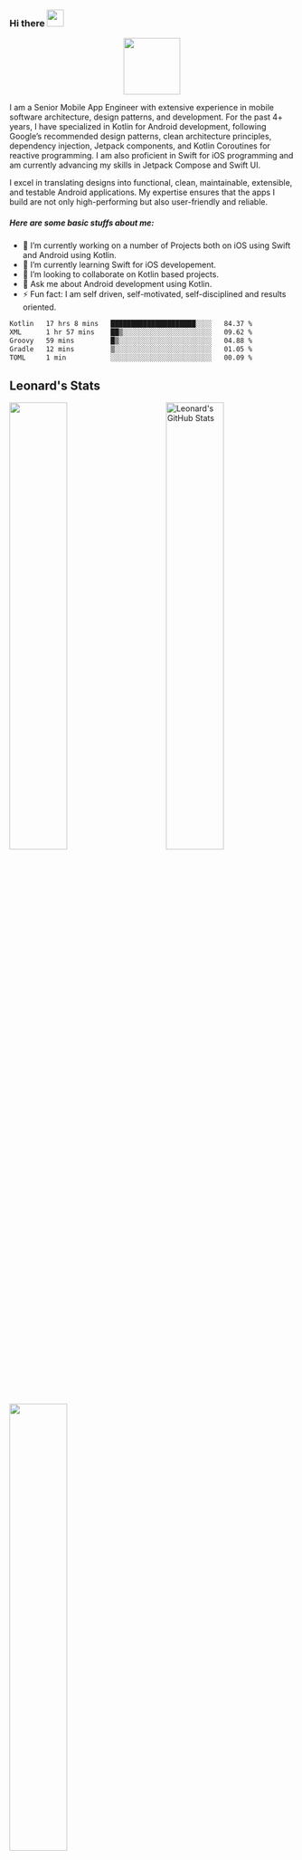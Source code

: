 
### Hi there <img src="https://raw.githubusercontent.com/MartinHeinz/MartinHeinz/master/wave.gif" width="30px">

<div id="header" align="center">
  <img src="https://media.giphy.com/media/M9gbBd9nbDrOTu1Mqx/giphy.gif" width="100"/>
</div>

I am a Senior Mobile App Engineer with extensive experience in mobile software architecture, design patterns, and development. For the past 4+ years, I have specialized in Kotlin for Android development, following Google’s recommended design patterns, clean architecture principles, dependency injection, Jetpack components, and Kotlin Coroutines for reactive programming. I am also proficient in Swift for iOS programming and am currently advancing my skills in Jetpack Compose and Swift UI.

I excel in translating designs into functional, clean, maintainable, extensible, and testable Android applications. My expertise ensures that the apps I build are not only high-performing but also user-friendly and reliable.

##### Here are some basic stuffs about me:
- 🔭 I’m currently working on a number of Projects both on iOS using Swift and Android using Kotlin.
- 🌱 I’m currently learning Swift for iOS developement.
- 👯 I’m looking to collaborate on Kotlin based projects.
- 💬 Ask me about Android development using Kotlin.
- ⚡ Fun fact: I am self driven, self-motivated, self-disciplined and results oriented.

<!--START_SECTION:waka-->

```txt
Kotlin   17 hrs 8 mins   █████████████████████░░░░   84.37 %
XML      1 hr 57 mins    ██▒░░░░░░░░░░░░░░░░░░░░░░   09.62 %
Groovy   59 mins         █▒░░░░░░░░░░░░░░░░░░░░░░░   04.88 %
Gradle   12 mins         ▒░░░░░░░░░░░░░░░░░░░░░░░░   01.05 %
TOML     1 min           ░░░░░░░░░░░░░░░░░░░░░░░░░   00.09 %
```

<!--END_SECTION:waka-->

<!--[![wakatime](
https://wakatime.com/badge/user/118b5f73-6723-4127-88df-130c1e70a287.svg)](https://wakatime.com/@codzure)-->

## Leonard's Stats
<a href="https://github.com/Codzure">
  <img src="https://github-readme-stats.vercel.app/api?username=Codzure&show_icons=true&theme=gotham&count_private=true" alt="Leonard's GitHub Stats"   width="45%" align="right"/>
 <img  src="https://github-readme-streak-stats.herokuapp.com/?user=Codzure&theme=dark" width="45%" >

<a href="https://github.com/anuraghazra/github-readme-stats"><img width="45%" align="center" src="https://github-readme-stats.vercel.app/api/top-langs/?username=Codzure&theme=github_dark&layout=compact&hide_border=true" /></a>
</a>

## Expertise
<img align="left" alt="swift" src="https://img.shields.io/badge/swift%20-%2343853D.svg?&style=for-the-badge&logo=swift&logoColor=white" />
<img align="left" alt="iOS" src="https://img.shields.io/badge/iOS%20-%2343853D.svg?&style=for-the-badge&logo=ios&logoColor=white" />
<img align="left" alt="kotlin" src="https://img.shields.io/badge/kotlin-%23316192.svg?&style=for-the-badge&logo=kotlin&logoColor=white" />
<img align="left" alt="android" src="https://img.shields.io/badge/Android-3DDC84?logo=android&logoColor=white&style=for-the-badge" />



<br>
<br>

<!-------

## Technology and tools
<p align="center">
  <img src="https://img.shields.io/badge/Android-3DDC84?style=for-the-badge&logo=android&logoColor=white" height="30"/>
  <img src="https://img.shields.io/badge/Kotlin-D113ED?&style=for-the-badge&logo=kotlin&logoColor=white" height="30"/>
  <img src="https://img.shields.io/badge/Jetpack%20Compose-3FC781?style=for-the-badge&logo=jetpack-compose&logoColor=white" height="30" />
      <img src="https://img.shields.io/badge/Room%20Database-3FC781?style=for-the-badge&logo=roomdatabase&logoColor=white" height="30" />
    <img src="https://img.shields.io/badge/Clean%20Architecture-3FC781?style=for-the-badge&logo=architecture&logoColor=3A83F9" height="30"/>
     <img src="https://img.shields.io/badge/MVVM-0c7ded?style=for-the-badge&logo=mvvm&logoColor=white" height="30" />
    <img src="https://img.shields.io/badge/Material%20Design-0c7ded?style=for-the-badge&logo=material-design&logoColor=white" height="30" />
     <img src="https://img.shields.io/badge/Retrofit-48B983?style=for-the-badge&logo=retrofit&logoColor=white" height="30" />
    <img src="https://img.shields.io/badge/Dagger%20Hilt-4285F4?style=for-the-badge&logo=dagger-hilt&logoColor=white" height="30" />
    <img src="https://img.shields.io/badge/Jetpack-3FC781?style=for-the-badge&logo=jetpack&logoColor=white" height="30" />
  <img src="https://img.shields.io/badge/Java-ED8B00?style=for-the-badge&logo=java&logoColor=white" height="30"/>
  <img src="https://img.shields.io/badge/firebase-ffca28?style=for-the-badge&logo=firebase&logoColor=white" height="30"/>
    <img src="https://img.shields.io/badge/Google%20Play-4285F4?style=for-the-badge&logo=google-play&logoColor=white" height="30" />
     <img src="https://img.shields.io/badge/Google%20Maps-4285F4?style=for-the-badge&logo=google-maps&logoColor=white" height="30" />
  <img src="https://img.shields.io/badge/Git-F05032?style=for-the-badge&logo=git&logoColor=white" height="30"/>
  <img src="https://img.shields.io/badge/Postman-FF6C37?style=for-the-badge&logo=Postman&logoColor=white" height="30"/>
    <img src="https://img.shields.io/badge/Git-2d2e2d?style=for-the-badge&logo=git&logoColor=white" height="30"/>
    <img src="https://img.shields.io/badge/Sentry-391E41?style=for-the-badge&logo=sentry&logoColor=white" height="30" />
     <img src="https://img.shields.io/badge/Jira-0c7ded?style=for-the-badge&logo=jira&logoColor=white" height="30" />------>

## Sample Personal Projects:(Coming soon - Complete projects are private)
<!--<a href="https://www.canva.com/design/DAEQ8cS1wpU/yTQffopFZtyIIoXgfAQx_w/view?utm_content=DAEQ8cS1wpU&utm_campaign=designshare&utm_medium=link2&utm_source=sharebutton">A Real Estate Management App</a> -->

Modern Android Development in 2023: https://devjorgecastro.medium.com/modern-android-app-development-in-2023-ff445d3652b4

<!--![Nyumbani](https://user-images.githubusercontent.com/66576388/196701588-227940e5-5096-44d7-9424-80959cb2d0b0.png)
- Nyumbani App is a sample android application 📱to search for houses 🛖. The app is built to demonstrate the use of Modern Android development tools. It has been built using Kotlin with clean architecture principles, Material UI Design, and MVI pattern as well as Architecture Components.-->

<!--![movieapp](https://user-images.githubusercontent.com/66576388/196709778-3029e130-2fdc-44a5-b180-f7f0587e2ab0.png)
- Movie App is a sample android application 📱to search movies 🍿 using OMDb API which is built to demonstrate the use of Modern Android development tools.
It has been built using Kotlin with clean architecture principles and MVVM pattern as well as Architecture Components.-->

### Concepts used but not limited to:

- [Jetpack Navigation](https://developer.android.com/guide/navigation) for navigation between modules
- [Advanced Coroutines with LiveData](https://developer.android.com/kotlin/coroutines)
- [Kotlin](https://kotlinlang.org/): First class and official programming language for Android
  development.
- [KTX](https://developer.android.com/kotlin/ktx): Kotlin extensions for Android, providing concise
  and idiomatic APIs.
- [Coroutines](https://github.com/Kotlin/kotlinx.coroutines): Asynchronous programming library for
  simplifying background operations.
- [Flow](https://developer.android.com/kotlin/flow): Reactive stream library for asynchronous and data-driven programming.
- [Retrofit](https://square.github.io/retrofit/)/[OkHttp3](https://square.github.io/okhttp/):
  Networking libraries for making HTTP requests.
- [Room](https://developer.android.com/jetpack/androidx/releases/room): Persistence library for
  local database storage.
- [Koin]((https://insert-koin.io)): Dependency injection library for Android.
- [Navigation Component](https://developer.android.com/guide/navigation): Android Jetpack's library
  for navigating between screens.
- [ViewModel-ktx](https://developer.android.com/jetpack/androidx/releases/lifecycle): Part of the
  Android Architecture Components for managing UI-related data.
- [WorkManager-KTX](https://developer.android.com/jetpack/androidx/releases/work): Library for
  performing background work in a flexible and efficient way.
- [Splash Screen](https://developer.android.com/jetpack/androidx/releases/core): Library for
  creating splash screens on Android.
- [Sandwich](https://github.com/skydoves/Sandwich): A lightweight and easy-to-use wrapper for
  Retrofit API calls.
- [Coil](https://github.com/coil-kt/coil): Image loading library for Android apps.
- [Lottie](https://github.com/airbnb/lottie-android): Animation library for Android.
- [VeilLayout](https://github.com/skydoves/androidveil): Library for showing shimmering loading
  placeholders.
- [PhotoView](https://github.com/chrisbanes/PhotoView): Zoomable image view library for Android.
- [SmoothBottomBar](https://github.com/ibrahimsn98/SmoothBottomBar): Customizable and animated
  bottom navigation bar library.
- [ShapeOfView](https://github.com/florent37/ShapeOfView): Library for creating various shapes for
  views in Android.
- [SparkButton](https://github.com/varunest/SparkButton): Customizable and animated button library.
- [SpringView](https://github.com/liaoinstan/SpringView): Pull-to-refresh and load-more library for
  Android.
- [Security-Crypto](https://developer.android.com/jetpack/androidx/releases/security): Library for
  encryption and decryption on Android.
- [Kotlin YouTubeExtractor](https://github.com/maxrave-dev/kotlin-youtubeExtractor): Library for
  extracting YouTube video links.
- [KenBurnsView](https://github.com/flavioarfaria/KenBurnsView): Customizable Ken Burns effect view
  library for Android.
- [MotionLayout](https://developer.android.com/training/constraint-layout/motionlayout): Library
  for creating and managing motion and widget animation in Android.
- [ViewBinding](https://developer.android.com/topic/libraries/view-binding): Feature that allows you
  to more easily write code that interacts with views.
- [Material Design Components](https://material.io/develop/android/docs/getting-started): Library
  for implementing Material Design UI components.

![](https://api.visitorbadge.io/api/VisitorHit?user=codzure&repo=github-visitors-badge&countColor=%237B1E7A)
